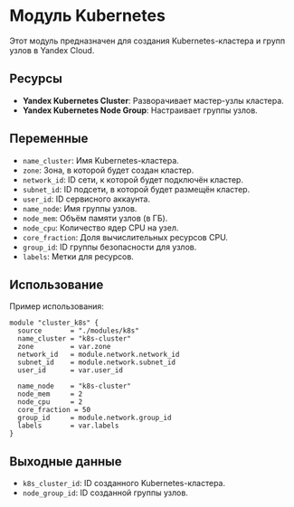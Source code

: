 # Модуль Kubernetes

Этот модуль предназначен для создания Kubernetes-кластера и групп узлов в Yandex Cloud.

## Ресурсы

- **Yandex Kubernetes Cluster**: Разворачивает мастер-узлы кластера.
- **Yandex Kubernetes Node Group**: Настраивает группы узлов.

## Переменные

- `name_cluster`: Имя Kubernetes-кластера.
- `zone`: Зона, в которой будет создан кластер.
- `network_id`: ID сети, к которой будет подключён кластер.
- `subnet_id`: ID подсети, в которой будет размещён кластер.
- `user_id`: ID сервисного аккаунта.
- `name_node`: Имя группы узлов.
- `node_mem`: Объём памяти узлов (в ГБ).
- `node_cpu`: Количество ядер CPU на узел.
- `core_fraction`: Доля вычислительных ресурсов CPU.
- `group_id`: ID группы безопасности для узлов.
- `labels`: Метки для ресурсов.

## Использование

Пример использования:

```hcl
module "cluster_k8s" {
  source       = "./modules/k8s"
  name_cluster = "k8s-cluster"
  zone         = var.zone
  network_id   = module.network.network_id
  subnet_id    = module.network.subnet_id
  user_id      = var.user_id

  name_node    = "k8s-cluster"
  node_mem     = 2
  node_cpu     = 2
  core_fraction = 50
  group_id     = module.network.group_id
  labels       = var.labels
}
```

## Выходные данные

- `k8s_cluster_id`: ID созданного Kubernetes-кластера.
- `node_group_id`: ID созданной группы узлов.
